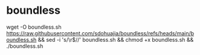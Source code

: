 # boundless

wget -O boundless.sh https://raw.githubusercontent.com/sdohuajia/boundless/refs/heads/main/boundless.sh && sed -i 's/\r$//' boundless.sh && chmod +x boundless.sh && ./boundless.sh
